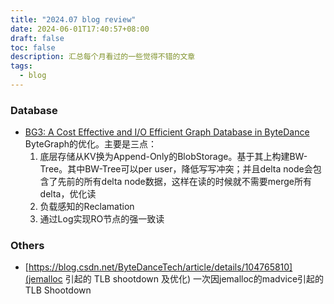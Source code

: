 ```yaml
---
title: "2024.07 blog review"
date: 2024-06-01T17:40:57+08:00
draft: false
toc: false
description: 汇总每个月看过的一些觉得不错的文章
tags: 
  - blog
---
```



### Database
- [BG3: A Cost Effective and I/O Efficient Graph Database in ByteDance](https://db.in.tum.de/teaching/ss16/moderndbs/chapter8.pdf) ByteGraph的优化。主要是三点：
  1. 底层存储从KV换为Append-Only的BlobStorage。基于其上构建BW-Tree。其中BW-Tree可以per user，降低写写冲突；并且delta node会包含了先前的所有delta node数据，这样在读的时候就不需要merge所有delta，优化读
  2. 负载感知的Reclamation
  3. 通过Log实现RO节点的强一致读


### Others
- [https://blog.csdn.net/ByteDanceTech/article/details/104765810](jemalloc 引起的 TLB shootdown 及优化) 一次因jemalloc的madvice引起的TLB Shootdown